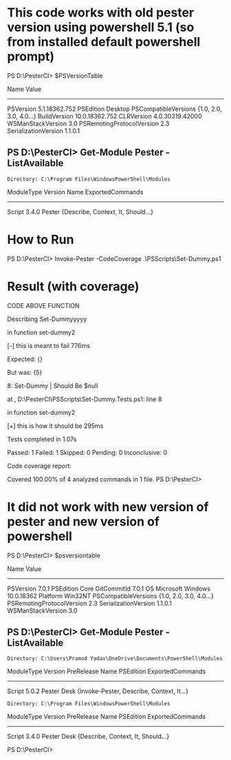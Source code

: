 # This code works with old pester version using powershell 5.1 (so from installed default powershell prompt)

PS D:\PesterCI> $PSVersionTable

Name                           Value
----                           -----
PSVersion                      5.1.18362.752
PSEdition                      Desktop
PSCompatibleVersions           {1.0, 2.0, 3.0, 4.0...}
BuildVersion                   10.0.18362.752
CLRVersion                     4.0.30319.42000
WSManStackVersion              3.0
PSRemotingProtocolVersion      2.3
SerializationVersion           1.1.0.1

## PS D:\PesterCI> Get-Module Pester -ListAvailable

    Directory: C:\Program Files\WindowsPowerShell\Modules


ModuleType Version    Name                                ExportedCommands
---------- -------    ----                                ----------------
Script     3.4.0      Pester                              {Describe, Context, It, Should...}


# How to Run
PS D:\PesterCI> Invoke-Pester -CodeCoverage .\PSScripts\Set-Dummy.ps1

# Result (with coverage)
CODE ABOVE FUNCTION

Describing Set-Dummyyyyy

in function set-dummy2
 
 [-] this is meant to fail 776ms

   Expected: {}

   But was:  {5}

   8:         Set-Dummy | Should Be $null

   at <ScriptBlock>, D:\PesterCI\PSScripts\Set-Dummy.Tests.ps1: line 8

in function set-dummy2
 
 [+] this is how it should be 295ms

Tests completed in 1.07s

Passed: 1 Failed: 1 Skipped: 0 Pending: 0 Inconclusive: 0

Code coverage report:

Covered 100.00% of 4 analyzed commands in 1 file.
PS D:\PesterCI>

#  It did not work with new version of pester and new version of powershell
PS D:\PesterCI> $psversiontable


Name                           Value
----                           -----
PSVersion                      7.0.1
PSEdition                      Core
GitCommitId                    7.0.1
OS                             Microsoft Windows 10.0.18362
Platform                       Win32NT
PSCompatibleVersions           {1.0, 2.0, 3.0, 4.0…}
PSRemotingProtocolVersion      2.3
SerializationVersion           1.1.0.1
WSManStackVersion              3.0

##  PS D:\PesterCI> Get-Module Pester -ListAvailable



    Directory: C:\Users\Pramod Yadav\OneDrive\Documents\PowerShell\Modules

ModuleType Version    PreRelease Name                                PSEdition ExportedCommands
---------- -------    ---------- ----                                --------- ----------------
Script     5.0.2                 Pester                              Desk      {Invoke-Pester, Describe, Context, It…}

    Directory: C:\Program Files\WindowsPowerShell\Modules

ModuleType Version    PreRelease Name                                PSEdition ExportedCommands
---------- -------    ---------- ----                                --------- ----------------
Script     3.4.0                 Pester                              Desk      {Describe, Context, It, Should…}

PS D:\PesterCI>